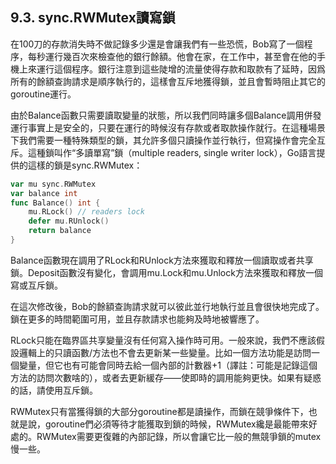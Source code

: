 ## 9.3. sync.RWMutex讀寫鎖

在100刀的存款消失時不做記錄多少還是會讓我們有一些恐慌，Bob寫了一個程序，每秒運行幾百次來檢查他的銀行餘額。他會在家，在工作中，甚至會在他的手機上來運行這個程序。銀行注意到這些陡增的流量使得存款和取款有了延時，因爲所有的餘額查詢請求是順序執行的，這樣會互斥地獲得鎖，並且會暫時阻止其它的goroutine運行。

由於Balance函數只需要讀取變量的狀態，所以我們同時讓多個Balance調用併發運行事實上是安全的，只要在運行的時候沒有存款或者取款操作就行。在這種場景下我們需要一種特殊類型的鎖，其允許多個只讀操作並行執行，但寫操作會完全互斥。這種鎖叫作“多讀單寫”鎖（multiple readers, single writer lock），Go語言提供的這樣的鎖是sync.RWMutex：

```go
var mu sync.RWMutex
var balance int
func Balance() int {
	mu.RLock() // readers lock
	defer mu.RUnlock()
	return balance
}
```

Balance函數現在調用了RLock和RUnlock方法來獲取和釋放一個讀取或者共享鎖。Deposit函數沒有變化，會調用mu.Lock和mu.Unlock方法來獲取和釋放一個寫或互斥鎖。

在這次修改後，Bob的餘額查詢請求就可以彼此並行地執行並且會很快地完成了。鎖在更多的時間範圍可用，並且存款請求也能夠及時地被響應了。

RLock只能在臨界區共享變量沒有任何寫入操作時可用。一般來說，我們不應該假設邏輯上的只讀函數/方法也不會去更新某一些變量。比如一個方法功能是訪問一個變量，但它也有可能會同時去給一個內部的計數器+1（譯註：可能是記錄這個方法的訪問次數啥的），或者去更新緩存——使即時的調用能夠更快。如果有疑惑的話，請使用互斥鎖。

RWMutex只有當獲得鎖的大部分goroutine都是讀操作，而鎖在競爭條件下，也就是說，goroutine們必須等待才能獲取到鎖的時候，RWMutex纔是最能帶來好處的。RWMutex需要更復雜的內部記錄，所以會讓它比一般的無競爭鎖的mutex慢一些。

